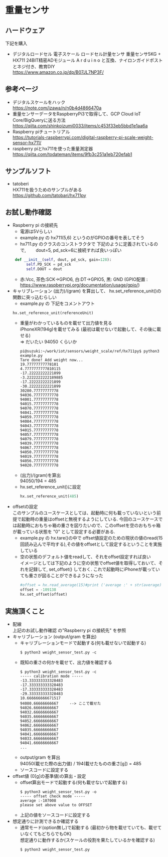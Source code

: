 # 重量センサ
## ハードウェア
下記を購入
* デジタルロードセル 電子スケール ロードセル計量センサ 重量センサ5KG + HX711 24BIT精密ADモジュール A r d u i n o と互換、ナイロンガイドポストとネジ付き、教育DIY   
https://www.amazon.co.jp/dp/B07JL7NP3F/
## 参考ページ
* デジタルスケールをハック  
https://note.com/izawa/n/n0b4d4866470a
* 重量センサーデータをRaspberryPi3で取得して、GCP Cloud IoT Core/BigQueryに送る方法  
https://qiita.com/shinkoizumi0033/items/c453f33eb5bbd1e1aa6a
* Raspberry piチュートリアル  
https://tutorials-raspberrypi.com/digital-raspberry-pi-scale-weight-sensor-hx711/
* raspberry piとhx711を使った重量測定器  
https://qiita.com/todateman/items/9fb3c251a1eb720efab1
## サンプルソフト
* tatoberi  
HX711を扱うためのサンプルがある　　
https://github.com/tatobari/hx711py
## お試し動作確認
* Raspberry pi の接続先  
  - 電源は5Vらしい
  - example.py の hx711(5,6) というのがGPIOの番号を表してそう
  - hx711.py のクラスのコンストラクタで 下記のように定義されているので,　　
  dout=5, pd_sck=6に接続すれば良いっぽい  
  ```python
   def __init__(self, dout, pd_sck, gain=128):
        self.PD_SCK = pd_sck
        self.DOUT = dout
  ```
  - 赤:Vcc, 茶色:SCK->GPIO6, 白:DT->GPIO5, 黒: GND
    (GPIO配置 : https://www.raspberrypi.org/documentation/usage/gpio/)
* キャリブレーション
(出力)/(gram) を算出して、 hx.set_reference_unit()の関数に突っ込むらしい
  - example.py の 下記をコメントアウト
  ```
  hx.set_reference_unit(referenceUnit) 
  ```
  - 重量がわかっているものを載せて出力値を見る  
  iPhoneXR(194g)を載せてみる  (最初は載せないで起動して、その後に載せる)  
  ⇒ だいたい 94050 くらいか
    ```console
    pi@suzuki:~/work/iot/sensors/weight_scale/ref/hx711py$ python3 example.py 
    Tare done! Add weight now...
    19.77777777778101
    4.7777777777810115
    -17.22222222221899
    -3.2222222222189885
    -17.22222222221899
    -30.22222222221899
    30280.77777777778
    94036.77777777778
    94001.77777777778
    94015.77777777778
    94070.77777777778
    94041.77777777778
    94059.77777777778
    94084.77777777778
    94043.77777777778
    94015.77777777778
    94057.77777777778
    94079.77777777778
    94039.77777777778
    94067.77777777778
    94050.77777777778
    94019.77777777778
    94056.77777777778
    94020.77777777778
    ```
  - (出力)/(gram)を算出  
  94050/194 = 485
  - hx.set_reference_unit()に設定  
    ```python
    hx.set_reference_unit(485)
    ``` 
* offsetの設定  
このサンプルのユースケースとしては、起動時に何も載っていないという前提で起動時の重量はoffsetと無視するようにしている. 今回のユースケースでは起動時におもちゃ箱の重さを図りたいので、このoffsetを空のおもちゃ箱が載っている状態を "0" として設定する必要がある.  
  - example.py の hx.tare()の中で offset値設定のための現状の値のread(15回読み込んで平均する),その値をoffsetとして設定するということを実施している
  - 空の状態のデフォルト値をreadして、それをoffset設定すれば良い  
  イメージとしては下記のように空の状態でoffset値を取得しておいて、それを記録して, set_offset() しておく. これで起動時にiPhoneが載っていても重さが図ることができるようになった  
    ```python
    #offset = hx.read_average(15)#print ('average :' + str(average)
    offset = -109138
    hx.set_offset(offset)
    ``` 
## 実施頂くこと
* 配線  
上記のお試し動作確認 の"Raspberry pi の接続先" を参照
* キャリブレーション (output/gram を算出)
  - キャリブレーションモードで起動する(何も載せないで起動する)  
    ```console
    $ python3 weight_sensor_test.py -c
    ```
  - 既知の重さの何かを載せて、出力値を確認する
    ```console
    $ python3 weight_sensor_test.py -c
    ----- calibration mode -----
    -13.333333333328483
    -17.333333333328483
    -17.333333333328483
    -29.333333333328483
    10.666666666671517
    94080.66666666667     --> ここで載せた
    94026.66666666667
    94032.66666666667
    94035.66666666667
    94052.66666666667
    94062.66666666667
    94035.66666666667
    94041.66666666667
    94033.66666666667
    94041.66666666667
    ...
    ```
  - output/gram を算出  
  94050(載せた際の出力値) / 194(載せたものの重さ[g]) = 485
  - ソースコードに設定する
* offset値 (0[g]の基準値)の算出・設定  
  - offset算出モードで起動する(何も載せないで起動する)  
    ```console
    $ python3 weight_sensor_test.py -o
    ----- offset check mode -----
    average :-107008
    please set above value to OFFSET
    ```
  - 上記の値をソースコードに設定する
* 想定通りに計測できるか確認する  
  - 通常モード(option無し)で起動する (最初から物を載せていても、載せていなくてもどちらでもOK)  
  想定通りに動作するか(スケールの役割を果たしているかを確認する)
    ```console
    $ python3 weight_sensor_test.py
    ```

    
